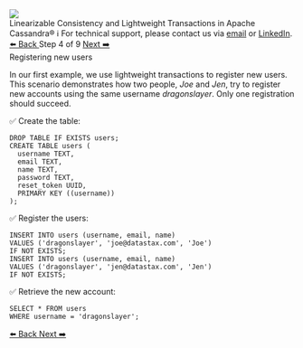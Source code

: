 <!-- TOP -->
<div class="top">
  <img src="https://datastax-academy.github.io/katapod-shared-assets/images/ds-academy-logo.svg" />
  <div class="scenario-title-section">
    <span class="scenario-title">Linearizable Consistency and Lightweight Transactions in Apache Cassandra®</span>
    <span class="scenario-subtitle">ℹ️ For technical support, please contact us via <a href="mailto:aleksandr.volochnev@datastax.com">email</a> or <a href="https://dtsx.io/aleks">LinkedIn</a>.</span>
  </div>
</div>

<!-- NAVIGATION -->
<div id="navigation-top" class="navigation-top">
 <a href='command:katapod.loadPage?[{"step":"step3-cassandra"}]'
   class="btn btn-dark navigation-top-left">⬅️ Back
 </a>
<span class="step-count"> Step 4 of 9</span>
 <a href='command:katapod.loadPage?[{"step":"step5-cassandra"}]' 
    class="btn btn-dark navigation-top-right">Next ➡️
  </a>
</div>

<!-- CONTENT -->

<div class="step-title">Registering new users</div>

In our first example, we use lightweight transactions to register new users. This scenario 
demonstrates how two people, *Joe* and *Jen*, try to register new accounts using the same 
username *dragonslayer*. Only one registration should succeed.

✅ Create the table:
```
DROP TABLE IF EXISTS users;
CREATE TABLE users (
  username TEXT,
  email TEXT,
  name TEXT,
  password TEXT,
  reset_token UUID,
  PRIMARY KEY ((username))
);
```

✅ Register the users: 
```
INSERT INTO users (username, email, name) 
VALUES ('dragonslayer', 'joe@datastax.com', 'Joe')
IF NOT EXISTS;
INSERT INTO users (username, email, name) 
VALUES ('dragonslayer', 'jen@datastax.com', 'Jen')
IF NOT EXISTS;
```

✅ Retrieve the new account:
```
SELECT * FROM users
WHERE username = 'dragonslayer';
```


<!-- NAVIGATION -->
<div id="navigation-bottom" class="navigation-bottom">
 <a href='command:katapod.loadPage?[{"step":"step3-cassandra"}]'
   class="btn btn-dark navigation-bottom-left">⬅️ Back
 </a>
 <a href='command:katapod.loadPage?[{"step":"step5-cassandra"}]'
    class="btn btn-dark navigation-bottom-right">Next ➡️
  </a>
</div>


